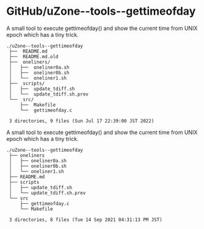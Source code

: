 # GitHub/uZone--tools--gettimeofday

A small tool to execute gettimeofday() and show the current time from UNIX epoch which has a tiny trick.

    ./uZone--tools--gettimeofday
     ├──  README.md
     ├──  README.md.old
     ├──  oneliners/
     │   ├──  oneliner0a.sh
     │   ├──  oneliner0b.sh
     │   └──  oneliner1.sh
     ├──  scripts/
     │   ├──  update_tdiff.sh
     │   └──  update_tdiff.sh.prev
     └──  src/
         ├──  Makefile
         └──  gettimeofday.c
     
     3 directories, 9 files (Sun Jul 17 22:39:00 JST 2022)


A small tool to execute gettimeofday() and show the current time from UNIX epoch which has a tiny trick.

    ./uZone--tools--gettimeofday
     ├── oneliners
     │   ├── oneliner0a.sh
     │   ├── oneliner0b.sh
     │   └── oneliner1.sh
     ├── README.md
     ├── scripts
     │   ├── update_tdiff.sh
     │   └── update_tdiff.sh.prev
     └── src
         ├── gettimeofday.c
         └── Makefile
     
     3 directories, 8 files (Tue 14 Sep 2021 04:31:13 PM JST)
